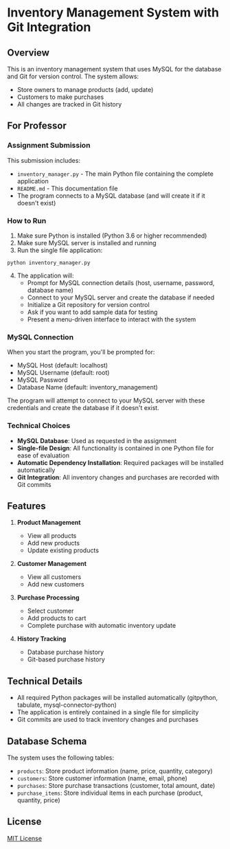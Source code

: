 # Inventory Management System with Git Integration

## Overview
This is an inventory management system that uses MySQL for the database and Git for version control. The system allows:
- Store owners to manage products (add, update)
- Customers to make purchases
- All changes are tracked in Git history

## For Professor

### Assignment Submission
This submission includes:
- `inventory_manager.py` - The main Python file containing the complete application
- `README.md` - This documentation file
- The program connects to a MySQL database (and will create it if it doesn't exist)

### How to Run
1. Make sure Python is installed (Python 3.6 or higher recommended)
2. Make sure MySQL server is installed and running
3. Run the single file application:
```
python inventory_manager.py
```
4. The application will:
   - Prompt for MySQL connection details (host, username, password, database name)
   - Connect to your MySQL server and create the database if needed
   - Initialize a Git repository for version control
   - Ask if you want to add sample data for testing
   - Present a menu-driven interface to interact with the system

### MySQL Connection
When you start the program, you'll be prompted for:
- MySQL Host (default: localhost)
- MySQL Username (default: root) 
- MySQL Password
- Database Name (default: inventory_management)

The program will attempt to connect to your MySQL server with these credentials and create the database if it doesn't exist.

### Technical Choices
- **MySQL Database**: Used as requested in the assignment
- **Single-file Design**: All functionality is contained in one Python file for ease of evaluation
- **Automatic Dependency Installation**: Required packages will be installed automatically
- **Git Integration**: All inventory changes and purchases are recorded with Git commits

## Features

1. **Product Management**
   - View all products
   - Add new products
   - Update existing products

2. **Customer Management**
   - View all customers
   - Add new customers

3. **Purchase Processing**
   - Select customer
   - Add products to cart
   - Complete purchase with automatic inventory update

4. **History Tracking**
   - Database purchase history
   - Git-based purchase history

## Technical Details

- All required Python packages will be installed automatically (gitpython, tabulate, mysql-connector-python)
- The application is entirely contained in a single file for simplicity
- Git commits are used to track inventory changes and purchases

## Database Schema

The system uses the following tables:
- `products`: Store product information (name, price, quantity, category)
- `customers`: Store customer information (name, email, phone)
- `purchases`: Store purchase transactions (customer, total amount, date)
- `purchase_items`: Store individual items in each purchase (product, quantity, price)

## License

[MIT License](LICENSE)
